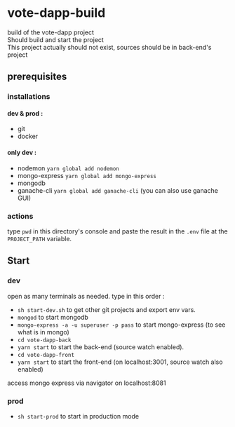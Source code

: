 # vote-dapp-build
build of the vote-dapp project  
Should build and start the project  
This project actually should not exist, sources should be in back-end's project

## prerequisites
### installations
#### dev & prod :
- git
- docker

#### only dev :
- nodemon `yarn global add nodemon`
- mongo-express `yarn global add mongo-express`
- mongodb
- ganache-cli `yarn global add ganache-cli` (you can also use ganache GUI)

### actions
type ``pwd`` in this directory's console 
and paste the result in the ``.env`` file at the 
``PROJECT_PATH`` variable.

## Start
### dev
open as many terminals as needed. type in this order :
- `sh start-dev.sh` to get other git projects and export env vars.
- `mongod` to start mongodb
- `mongo-express -a -u superuser -p pass` to start mongo-express 
(to see what is in mongo)
- `cd vote-dapp-back`
- `yarn start` to start the back-end (source watch enabled).
- `cd vote-dapp-front`
- `yarn start` to start the front-end (on localhost:3001, 
source watch also enabled)

access mongo express via navigator on localhost:8081

### prod
- ``sh start-prod`` to start in production mode